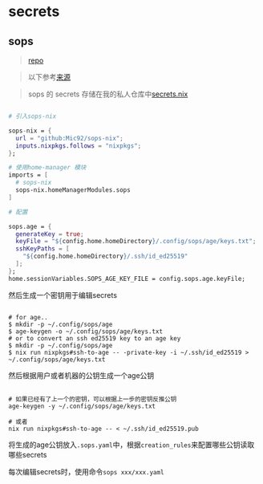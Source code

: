 # secrets

## sops

> [repo](https://github.com/Mic92/sops-nix)

> 以下参考[来源](https://github.com/Mic92/sops-nix?tab=readme-ov-file#usage-example)

> sops 的 secrets 存储在我的私人仓库中[secrets.nix](https://github.com/shelken/secrets.nix)

```nix

# 引入sops-nix

sops-nix = {
  url = "github:Mic92/sops-nix";
  inputs.nixpkgs.follows = "nixpkgs";
};

# 使用home-manager 模块
imports = [
  # sops-nix
  sops-nix.homeManagerModules.sops
]

# 配置

sops.age = {
  generateKey = true;
  keyFile = "${config.home.homeDirectory}/.config/sops/age/keys.txt";
  sshKeyPaths = [
    "${config.home.homeDirectory}/.ssh/id_ed25519"
  ];
};
home.sessionVariables.SOPS_AGE_KEY_FILE = config.sops.age.keyFile;

```

然后生成一个密钥用于编辑secrets

```shell

# for age..
$ mkdir -p ~/.config/sops/age
$ age-keygen -o ~/.config/sops/age/keys.txt
# or to convert an ssh ed25519 key to an age key
$ mkdir -p ~/.config/sops/age
$ nix run nixpkgs#ssh-to-age -- -private-key -i ~/.ssh/id_ed25519 > ~/.config/sops/age/keys.txt

```

然后根据用户或者机器的公钥生成一个age公钥

```shell

# 如果已经有了上一个的密钥，可以根据上一步的密钥反推公钥
age-keygen -y ~/.config/sops/age/keys.txt

# 或者
nix run nixpkgs#ssh-to-age -- < ~/.ssh/id_ed25519.pub

```

将生成的age公钥放入`.sops.yaml`中，根据`creation_rules`来配置哪些公钥读取哪些secrets

每次编辑secrets时，使用命令`sops xxx/xxx.yaml`

